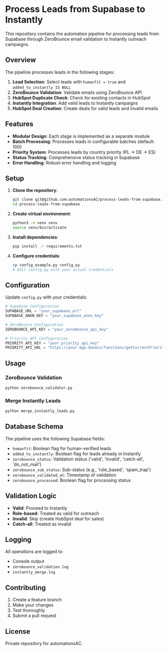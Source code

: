 # Process Leads from Supabase to Instantly

This repository contains the automation pipeline for processing leads from Supabase through ZeroBounce email validation to Instantly outreach campaigns.

## Overview

The pipeline processes leads in the following stages:
1. **Lead Selection**: Select leads with `humanfit = true` and `added_to_instantly IS NULL`
2. **ZeroBounce Validation**: Validate emails using ZeroBounce API
3. **HubSpot Duplicate Check**: Check for existing contacts in HubSpot
4. **Instantly Integration**: Add valid leads to Instantly campaigns
5. **HubSpot Deal Creation**: Create deals for valid leads and invalid emails

## Features

- **Modular Design**: Each stage is implemented as a separate module
- **Batch Processing**: Processes leads in configurable batches (default: 100)
- **Priority System**: Processes leads by country priority (PL → DE → ES)
- **Status Tracking**: Comprehensive status tracking in Supabase
- **Error Handling**: Robust error handling and logging

## Setup

1. **Clone the repository**:
   ```bash
   git clone git@github.com:automationsAC/process-leads-from-supabase.git
   cd process-leads-from-supabase
   ```

2. **Create virtual environment**:
   ```bash
   python3 -m venv venv
   source venv/bin/activate
   ```

3. **Install dependencies**:
   ```bash
   pip install -r requirements.txt
   ```

4. **Configure credentials**:
   ```bash
   cp config_example.py config.py
   # Edit config.py with your actual credentials
   ```

## Configuration

Update `config.py` with your credentials:

```python
# Supabase Configuration
SUPABASE_URL = "your_supabase_url"
SUPABASE_ANON_KEY = "your_supabase_anon_key"

# ZeroBounce Configuration
ZEROBOUNCE_API_KEY = "your_zerobounce_api_key"

# Priority API Configuration
PRIORITY_API_KEY = "your_priority_api_key"
PRIORITY_API_URL = "https://your-app-domain/functions/getCurrentPriorities"
```

## Usage

### ZeroBounce Validation
```bash
python zerobounce_validator.py
```

### Merge Instantly Leads
```bash
python merge_instantly_leads.py
```

## Database Schema

The pipeline uses the following Supabase fields:

- `humanfit`: Boolean flag for human-verified leads
- `added_to_instantly`: Boolean flag for leads already in Instantly
- `zerobounce_status`: Validation status ('valid', 'invalid', 'catch-all', 'do_not_mail')
- `zerobounce_sub_status`: Sub-status (e.g., 'role_based', 'spam_trap')
- `zerobounce_validated_at`: Timestamp of validation
- `zerobounce_processed`: Boolean flag for processing status

## Validation Logic

- **Valid**: Proceed to Instantly
- **Role-based**: Treated as valid for outreach
- **Invalid**: Skip (create HubSpot deal for sales)
- **Catch-all**: Treated as invalid

## Logging

All operations are logged to:
- Console output
- `zerobounce_validation.log`
- `instantly_merge.log`

## Contributing

1. Create a feature branch
2. Make your changes
3. Test thoroughly
4. Submit a pull request

## License

Private repository for automationsAC.

